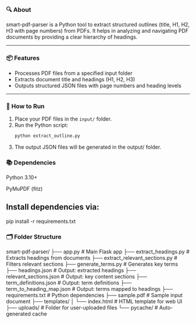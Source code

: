 ### 🔍 About
smart-pdf-parser is a Python tool to extract structured outlines (title, H1, H2, H3 with page numbers) from PDFs. It helps in analyzing and navigating PDF documents by providing a clear hierarchy of headings.

---

### 📦 Features
- Processes PDF files from a specified input folder
- Extracts document title and headings (H1, H2, H3)
- Outputs structured JSON files with page numbers and heading levels

---

### 🚀 How to Run

1. Place your PDF files in the `input/` folder.  
2. Run the Python script:
   ```bash
   python extract_outline.py
3. The output JSON files will be generated in the output/ folder.

### 📚 Dependencies
Python 3.10+

PyMuPDF (fitz)

## Install dependencies via:

pip install -r requirements.txt

### 🗂 Folder Structure

smart-pdf-parser/
├── app.py # Main Flask app
├── extract_headings.py # Extracts headings from documents
├── extract_relevant_sections.py # Filters relevant sections
├── generate_terms.py # Generates key terms
├── headings.json # Output: extracted headings
├── relevant_sections.json # Output: key content sections
├── term_definitions.json # Output: term definitions
├── term_to_heading_map.json # Output: terms mapped to headings
├── requirements.txt # Python dependencies
├── sample.pdf # Sample input document
├── templates/
│ └── index.html # HTML template for web UI
├── uploads/ # Folder for user-uploaded files
└── pycache/ # Auto-generated cache
